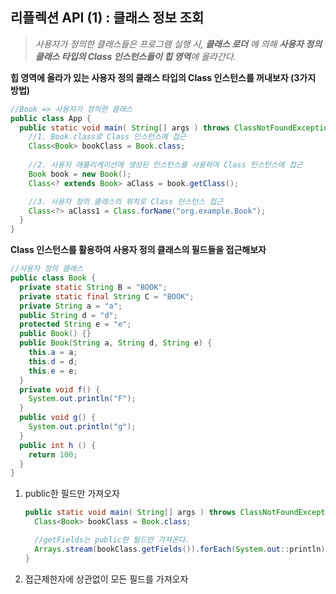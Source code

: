 ## 리플렉션 API (1) : 클래스 정보 조회

> *사용자가 정의한 클래스들은 프로그램 실행 시, **클래스 로더** 에 의해 **사용자 정의 클래스 타입의 Class 인스턴스들이 힙 영역**에 올라간다.*



**힙 영역에 올라가 있는 사용자 정의 클래스 타입의 Class 인스턴스를 꺼내보자 (3가지 방법)**

~~~java
//Book => 사용자가 정의한 클래스
public class App {
  public static void main( String[] args ) throws ClassNotFoundException {
    //1. Book.class로 Class 인스턴스에 접근
    Class<Book> bookClass = Book.class; 
		
    //2. 사용자 애플리케이션에 생성된 인스턴스를 사용하여 Class 인스턴스에 접근
    Book book = new Book();
    Class<? extends Book> aClass = book.getClass();

    //3. 사용자 정의 클래스의 위치로 Class 인스턴스 접근
    Class<?> aClass1 = Class.forName("org.example.Book");
  }
}
~~~



**Class 인스턴스를 활용하여 사용자 정의 클래스의 필드들을 접근해보자**

~~~java
//사용자 정의 클래스
public class Book {
  private static String B = "BOOK";
  private static final String C = "BOOK";
  private String a = "a";
  public String d = "d";
  protected String e = "e";
  public Book() {}
  public Book(String a, String d, String e) {
    this.a = a;
    this.d = d;
    this.e = e;
  }
  private void f() {
    System.out.println("F");
  }
  public void g() {
    System.out.println("g");
  }
  public int h () {
    return 100;
  }
}
~~~



1. public한 필드만 가져오자

   ~~~java
   public static void main( String[] args ) throws ClassNotFoundException {
     Class<Book> bookClass = Book.class;
   
     //getFields는 public한 필드만 가져온다.
     Arrays.stream(bookClass.getFields()).forEach(System.out::println);
   }
   ~~~

2. 접근제한자에 상관없이 모든 필드를 가져오자